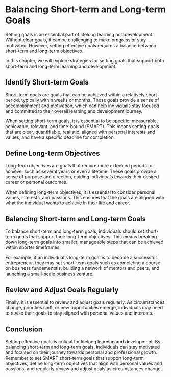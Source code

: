 Balancing Short-term and Long-term Goals
===============================================================================================

Setting goals is an essential part of lifelong learning and development. Without clear goals, it can be challenging to make progress or stay motivated. However, setting effective goals requires a balance between short-term and long-term objectives.

In this chapter, we will explore strategies for setting goals that support both short-term and long-term learning and development.

Identify Short-term Goals
-------------------------

Short-term goals are goals that can be achieved within a relatively short period, typically within weeks or months. These goals provide a sense of accomplishment and motivation, which can help individuals stay focused and committed to their overall learning and development journey.

When setting short-term goals, it is essential to be specific, measurable, achievable, relevant, and time-bound (SMART). This means setting goals that are clear, quantifiable, realistic, aligned with personal interests and values, and have a specific deadline for completion.

Define Long-term Objectives
---------------------------

Long-term objectives are goals that require more extended periods to achieve, such as several years or even a lifetime. These goals provide a sense of purpose and direction, guiding individuals towards their desired career or personal outcomes.

When defining long-term objectives, it is essential to consider personal values, interests, and passions. This ensures that the goals are aligned with what the individual wants to achieve in their life and career.

Balancing Short-term and Long-term Goals
----------------------------------------

To balance short-term and long-term goals, individuals should set short-term goals that support their long-term objectives. This means breaking down long-term goals into smaller, manageable steps that can be achieved within shorter timeframes.

For example, if an individual's long-term goal is to become a successful entrepreneur, they may set short-term goals such as completing a course on business fundamentals, building a network of mentors and peers, and launching a small-scale business venture.

Review and Adjust Goals Regularly
---------------------------------

Finally, it is essential to review and adjust goals regularly. As circumstances change, priorities shift, or new opportunities emerge, individuals may need to revise their goals to stay aligned with personal values and interests.

Conclusion
----------

Setting effective goals is critical for lifelong learning and development. By balancing short-term and long-term goals, individuals can stay motivated and focused on their journey towards personal and professional growth. Remember to set SMART short-term goals that support long-term objectives, define long-term objectives that align with personal values and passions, and regularly review and adjust goals as circumstances change.
